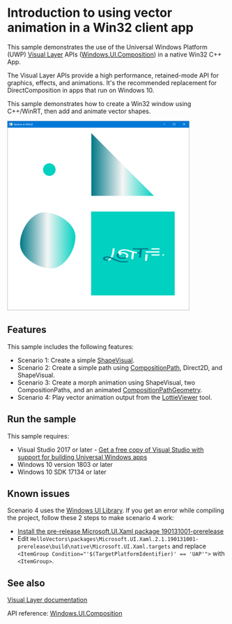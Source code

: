 # Introduction to using vector animation in a Win32 client app


This sample demonstrates the use of the Universal Windows Platform (UWP) [Visual Layer](https://docs.microsoft.com/windows/uwp/composition/visual-layer) APIs ([Windows.UI.Composition](https://docs.microsoft.com/uwp/api/windows.ui.composition)) in a native Win32 C++ App.

The Visual Layer APIs provide a high performance, retained-mode API for graphics, effects, and animations. It's the recommended replacement for DirectComposition in apps that run on Windows 10.

This sample demonstrates how to create a Win32 window using C++/WinRT, then add and animate vector shapes.

![app UI](hello-vectors.png)

## Features

This sample includes the following features:

- Scenario 1: Create a simple [ShapeVisual](https://docs.microsoft.com/uwp/api/windows.ui.composition.shapevisual).
- Scenario 2: Create a simple path using [CompositionPath](https://docs.microsoft.com/uwp/api/windows.ui.composition.compositionpath), Direct2D, and ShapeVisual.
- Scenario 3: Create a morph animation using ShapeVisual, two CompositionPaths, and an animated [CompositionPathGeometry](https://docs.microsoft.com/uwp/api/windows.ui.composition.compositionpathgeometry).
- Scenario 4: Play vector animation output from the [LottieViewer](https://www.microsoft.com/store/productId/9P7X9K692TMW) tool.

## Run the sample

This sample requires:

- Visual Studio 2017 or later - [Get a free copy of Visual Studio with support for building Universal Windows apps](http://go.microsoft.com/fwlink/?LinkID=280676)
- Windows 10 version 1803 or later
- Windows 10 SDK 17134 or later

## Known issues

Scenario 4 uses the [Windows UI Library](https://aka.ms/winui-docs). If you get an error while compiling the project, follow these 2 steps to make scenario 4 work:
- [Install the pre-release Microsoft.UI.Xaml package 190131001-prerelease](https://www.nuget.org/packages/Microsoft.UI.Xaml/2.1.190131001-prerelease)
- Edit `HelloVectors\packages\Microsoft.UI.Xaml.2.1.190131001-prerelease\build\native\Microsoft.UI.Xaml.targets` and replace `<ItemGroup Condition="'$(TargetPlatformIdentifier)' == 'UAP'">` with `<ItemGroup>`.

## See also

[Visual Layer documentation](https://docs.microsoft.com/windows/uwp/composition/visual-layer)

API reference: [Windows.UI.Composition](https://docs.microsoft.com/uwp/api/windows.ui.composition)
